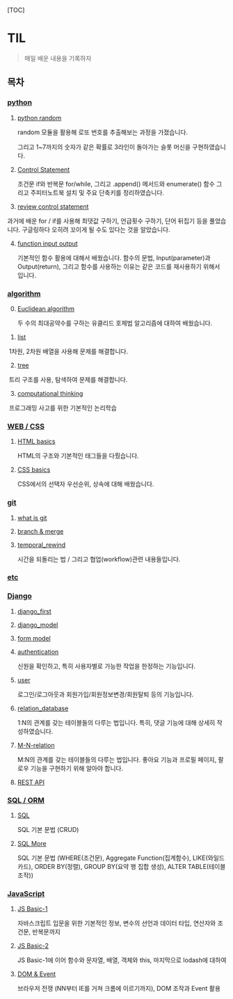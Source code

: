 [TOC]

# TIL

> 매일 배운 내용을 기록하자

## 목차

### [python](./python)

 1. [python random](./python/python_random.md)

    random 모듈을 활용해 로또 번호를 추출해보는 과정을 가졌습니다.

    그리고 1~7까지의 숫자가 같은 확률로 3라인이 돌아가는 슬롯 머신을 구현하였습니다.

 2. [Control Statement](./python/Control%20Statement.md)

    조건문 if와 반복문 for/while, 그리고 .append() 메서드와 enumerate() 함수 그리고 주피터노트북 설치 및 주요 단축키를 정리하였습니다.

 3. [review control statement](./python/review%20control%20statement.md)

   과거에 배운 for / if를 사용해 최댓값 구하기, 언급횟수 구하기, 단어 뒤집기 등을 풀었습니다. 구글링하다 오히려 꼬이게 될 수도 있다는 것을 알았습니다.

 4. [function input output](./python/function%20input%20output.md)

    기본적인 함수 활용에 대해서 배웠습니다. 함수의 문법, Input(parameter)과 Output(return), 그리고 함수를 사용하는 이유는 같은 코드를 재사용하기 위해서 입니다.

### [algorithm](./algorithm)

 0. [Euclidean algorithm](./algorithm/Euclidean%20Algorithm.md)

    두 수의 최대공약수를 구하는 유클리드 호제법 알고리즘에 대하여 배웠습니다.

1. [list](./algorithm/list-1%20and%20list-2.md)

​		1차원, 2차원 배열을 사용해 문제를 해결합니다.

2. [tree](./algorithm/tree.md)

​		트리 구조를 사용, 탐색하여 문제를 해결합니다.

3. [computational thinking](./algorithm/computational%20thinking.md)

​		프로그래밍 사고를 위한 기본적인 논리학습

### [WEB / CSS](./WEB%20CSS)

1. [HTML basics](./WEB%20CSS/HTML%20basics.md)

   HTML의 구조와 기본적인 태그들을 다뤘습니다.

2. [CSS basics](./WEB%20CSS/CSS%20basics.md)

   CSS에서의 선택자 우선순위, 상속에 대해 배웠습니다.

### [git](./git)

1. [what is git](./git/what_is_git.md)

2. [branch & merge](./git/branch%20&%20merge.md)

3. [temporal_rewind](./git/temporal_rewind.md)

   시간을 되돌리는 법 / 그리고 협업(workflow)관련 내용들입니다.

### [etc](./etc)



### [Django](./Django)

1. [django_first](./Django/django_first.md)

2. [django_model](./Django/django_model.md)

3. [form model](./Django/form%20model.md)

4. [authentication](./Django/authentication.md)

   신원을 확인하고, 특히 사용자별로 가능한 작업을 한정하는 기능입니다.

5. [user](./Django/user.md)

   로그인/로그아웃과 회원가입/회원정보변경/회원탈퇴 등의 기능입니다.

6. [relation_database](./Django/relation_database.md)

   1:N의 관계를 갖는 테이블들의 다루는 법입니다. 특히, 댓글 기능에 대해 상세히 작성하였습니다.

7. [M-N-relation](./Django/M-N-relation.md)

   M:N의 관계를 갖는 테이블들의 다루는 법입니다. 좋아요 기능과 프로필 페이지, 팔로우 기능을 구현하기 위해 알아야 합니다.

8. [REST API](./Django/REST%20API.md)

### [SQL / ORM](./SQL%20ORM)

1. [SQL](./SQL%20ORM/SQL%20CRUD.md)

   SQL 기본 문법 (CRUD)

2. [SQL More](./SQL%20ORM/SQL2.md)

   SQL 기본 문법 (WHERE(조건문), Aggregate Function(집계함수), LIKE(와일드카드), ORDER BY(정렬), GROUP BY(요약 행 집합 생성), ALTER TABLE(테이블 조작))

### [JavaScript](./JavaScript)

1. [JS Basic-1](./JavaScript/JS%20Basic-1.md)

   자바스크립트 입문을 위한 기본적인 정보, 변수의 선언과 데이터 타입, 연산자와 조건문, 반복문까지

2. [JS Basic-2](./JavaScript/JS%20Basic-2.md)

   JS Basic-1에 이어 함수와 문자열, 배열, 객체와 this, 마지막으로 lodash에 대하여

3. [DOM & Event](./JavaScript/DOM%20&%20Event.md)

   브라우저 전쟁 (NN부터 IE를 거쳐 크롬에 이르기까지), DOM 조작과 Event 활용
